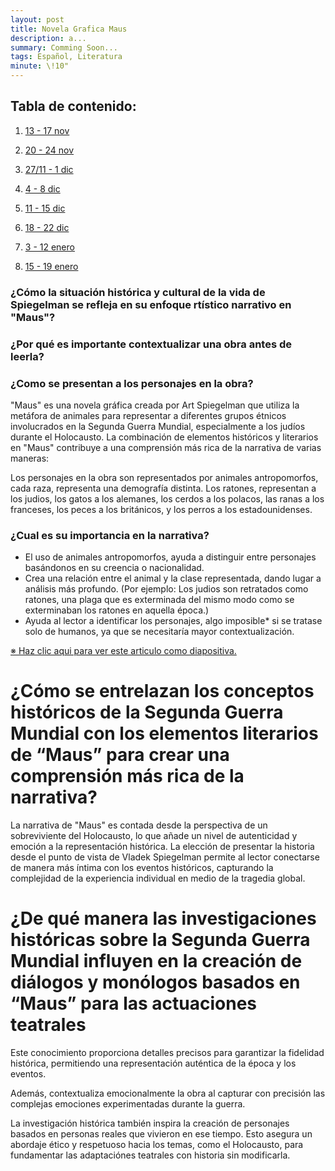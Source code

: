 ```yaml
---
layout: post
title: Novela Grafica Maus
description: a...
summary: Comming Soon...
tags: Español, Literatura
minute: \!10"
---
```




## Tabla de contenido:

1. [13 - 17 nov](#¿como-se-presentan-a-los-personajes-en-la-obra)
2. [20 - 24 nov](#¿cómo-se-entrelazan-los-conceptos-históricos-de-la-segunda-guerra-mundial-con-los-elementos-literarios-de-maus-para-crear-una-comprensión-más-rica-de-la-narrativa)

3. [27/11 - 1 dic](#¿cómo-la-situación-histórica-y-cultural-de-la-vida-de-spiegelman-se-refleja-en-su-enfoque-rtístico-narrativo-en-maus)
4. [4 - 8 dic](#¿como-se-presentan-a-los-personajes-en-la-obra)
5. [11 - 15 dic](#¿cómo-se-entrelazan-los-conceptos-históricos-de-la-segunda-guerra-mundial-con-los-elementos-literarios-de-maus-para-crear-una-comprensión-más-rica-de-la-narrativa)
6. [18 - 22 dic](#)
7. [3 - 12 enero]()
8. [15 - 19 enero]()

### ¿Cómo la situación histórica y cultural de la vida de Spiegelman se refleja en su enfoque rtístico narrativo en "Maus"?

### ¿Por qué es importante contextualizar una obra antes de leerla?

### ¿Como se presentan a los personajes en la obra?

"Maus" es una novela gráfica creada por Art Spiegelman que utiliza la metáfora de animales para representar a diferentes grupos étnicos involucrados en la Segunda Guerra Mundial, especialmente a los judíos durante el Holocausto. La combinación de elementos históricos y literarios en "Maus" contribuye a una comprensión más rica de la narrativa de varias maneras:

Los personajes en la obra son representados por animales antropomorfos, cada raza, representa una demografía distinta. Los ratones, representan a los judios, los gatos a los alemanes, los cerdos a los polacos, las ranas a los franceses, los peces a los británicos, y los perros a los estadounidenses.

### ¿Cual es su importancia en la narrativa?

* El uso de animales antropomorfos, ayuda a distinguir entre personajes basándonos en su creencia o nacionalidad.
* Crea una relación entre el animal y la clase representada, dando lugar a análisis más profundo. (Por ejemplo: Los judios son retratados como ratones, una plaga que es exterminada del mismo modo como se exterminaban los ratones en aquella época.)
* Ayuda al lector a identificar los personajes, algo imposible* si se tratase solo de humanos, ya que se necesitaría mayor contextualización.

[※ Haz clic aqui para ver este articulo como diapositiva.](https://docs.google.com/presentation/d/1c0Jz4OkPrccSP2OYNx-CMJ87Ru2WxD58ik_gshK-nII/edit?usp=sharing)

# ¿Cómo se entrelazan los conceptos históricos de la Segunda Guerra Mundial con los elementos literarios de “Maus” para crear una comprensión más rica de la narrativa?

La narrativa de "Maus" es contada desde la perspectiva de un sobreviviente del Holocausto, lo que añade un nivel de autenticidad y emoción a la representación histórica. La elección de presentar la historia desde el punto de vista de Vladek Spiegelman permite al lector conectarse de manera más íntima con los eventos históricos, capturando la complejidad de la experiencia individual en medio de la tragedia global.

# ¿De qué manera las investigaciones históricas sobre la Segunda Guerra Mundial influyen en la creación de diálogos y monólogos basados en “Maus” para las actuaciones teatrales

Este conocimiento proporciona detalles precisos para garantizar la fidelidad histórica, permitiendo una representación auténtica de la época y los eventos.

Además, contextualiza emocionalmente la obra al capturar con precisión las complejas emociones experimentadas durante la guerra.

La investigación histórica también inspira la creación de personajes basados en personas reales que vivieron en ese tiempo. Esto asegura un abordaje ético y respetuoso hacia los temas, como el Holocausto, para fundamentar las adaptaciónes teatrales con historia sin modificarla.
